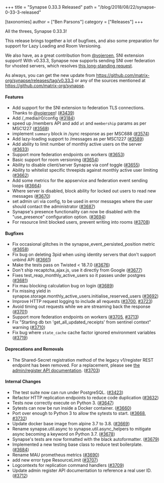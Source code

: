 +++
title = "Synapse 0.33.3 Released"
path = "/blog/2018/08/22/synapse-0-33-3-released"

[taxonomies]
author = ["Ben Parsons"]
category = ["Releases"]
+++

All the threes, Synapse 0.33.3!

This release brings together a lot of bugfixes, and also some preparation for support for Lazy Loading and Room Versioning.

We also have, as a great contribution from <a href="https://github.com/vojeroen">@vojeroen</a>, SNI extension support! With v0.33.3, Synapse now supports sending SNI over federation for vhosted servers, which resolves <a href="https://github.com/matrix-org/synapse/issues/1491">this long-standing request</a>.

As always, you can get the new update from <a href="https://github.com/matrix-org/synapse/releases/tag/v0.33.3">https://github.com/matrix-org/synapse/releases/tag/v0.33.3</a> or any of the sources mentioned at <a href="https://github.com/matrix-org/synapse">https://github.com/matrix-org/synapse</a>.

#### Features

<ul>
  <li>Add support for the SNI extension to federation TLS connections. Thanks to <a href="https://github.com/vojeroen">@vojeroen</a>! (<a href="https://github.com/matrix-org/synapse/issues/3439">#3439</a>)</li>
  <li>Add /_media/r0/config (<a href="https://github.com/matrix-org/synapse/issues/3184">#3184</a>)</li>
  <li>speed up /members API and add <code>at</code> and <code>membership</code> params as per MSC1227 (<a href="https://github.com/matrix-org/synapse/issues/3568">#3568</a>)</li>
  <li>implement <code>summary</code> block in /sync response as per MSC688 (<a href="https://github.com/matrix-org/synapse/issues/3574">#3574</a>)</li>
  <li>Add lazy-loading support to /messages as per MSC1227 (<a href="https://github.com/matrix-org/synapse/issues/3589">#3589</a>)</li>
  <li>Add ability to limit number of monthly active users on the server (<a href="https://github.com/matrix-org/synapse/issues/3633">#3633</a>)</li>
  <li>Support more federation endpoints on workers (<a href="https://github.com/matrix-org/synapse/issues/3653">#3653</a>)</li>
  <li>Basic support for room versioning (<a href="https://github.com/matrix-org/synapse/issues/3654">#3654</a>)</li>
  <li>Ability to disable client/server Synapse via conf toggle (<a href="https://github.com/matrix-org/synapse/issues/3655">#3655</a>)</li>
  <li>Ability to whitelist specific threepids against monthly active user limiting (<a href="https://github.com/matrix-org/synapse/issues/3662">#3662</a>)</li>
  <li>Add some metrics for the appservice and federation event sending loops (<a href="https://github.com/matrix-org/synapse/issues/3664">#3664</a>)</li>
  <li>Where server is disabled, block ability for locked out users to read new messages (<a href="https://github.com/matrix-org/synapse/issues/3670">#3670</a>)</li>
  <li>set admin uri via config, to be used in error messages where the user should contact the administrator (<a href="https://github.com/matrix-org/synapse/issues/3687">#3687</a>)</li>
  <li>Synapse's presence functionality can now be disabled with the "use_presence" configuration option. (<a href="https://github.com/matrix-org/synapse/issues/3694">#3694</a>)</li>
  <li>For resource limit blocked users, prevent writing into rooms (<a href="https://github.com/matrix-org/synapse/issues/3708">#3708</a>)</li>
</ul>

#### Bugfixes

<ul>
  <li>Fix occasional glitches in the synapse_event_persisted_position metric (<a href="https://github.com/matrix-org/synapse/issues/3658">#3658</a>)</li>
  <li>Fix bug on deleting 3pid when using identity servers that don't support unbind API (<a href="https://github.com/matrix-org/synapse/issues/3661">#3661</a>)</li>
  <li>Make the tests pass on Twisted &lt; 18.7.0 (<a href="https://github.com/matrix-org/synapse/issues/3676">#3676</a>)</li>
  <li>Don't ship recaptcha_ajax.js, use it directly from Google (<a href="https://github.com/matrix-org/synapse/issues/3677">#3677</a>)</li>
  <li>Fixes test_reap_monthly_active_users so it passes under postgres (<a href="https://github.com/matrix-org/synapse/issues/3681">#3681</a>)</li>
  <li>Fix mau blocking calculation bug on login (<a href="https://github.com/matrix-org/synapse/issues/3689">#3689</a>)</li>
  <li>Fix missing yield in synapse.storage.monthly_active_users.initialise_reserved_users (<a href="https://github.com/matrix-org/synapse/issues/3692">#3692</a>)</li>
  <li>Improve HTTP request logging to include all requests (<a href="https://github.com/matrix-org/synapse/issues/3700">#3700</a>, <a href="https://github.com/matrix-org/synapse/issues/3723">#3723</a>)</li>
  <li>Avoid timing out requests while we are streaming back the response (<a href="https://github.com/matrix-org/synapse/issues/3701">#3701</a>)</li>
  <li>Support more federation endpoints on workers (<a href="https://github.com/matrix-org/synapse/issues/3705">#3705</a>, <a href="https://github.com/matrix-org/synapse/issues/3713">#3713</a>)</li>
  <li>Fix "Starting db txn 'get_all_updated_receipts' from sentinel context" warning (<a href="https://github.com/matrix-org/synapse/issues/3710">#3710</a>)</li>
  <li>Fix bug where <code>state_cache</code> cache factor ignored environment variables (<a href="https://github.com/matrix-org/synapse/issues/3719">#3719</a>)</li>
</ul>

#### Deprecations and Removals

<ul>
  <li>The Shared-Secret registration method of the legacy v1/register REST endpoint has been removed. For a replacement, please see <a href="https://github.com/matrix-org/synapse/blob/master/docs/admin_api/register_api.rst">the admin/register API documentation</a>. (<a href="https://github.com/matrix-org/synapse/issues/3703">#3703</a>)</li>
</ul>

#### Internal Changes

<ul>
  <li>The test suite now can run under PostgreSQL. (<a href="https://github.com/matrix-org/synapse/issues/3423">#3423</a>)</li>
  <li>Refactor HTTP replication endpoints to reduce code duplication (<a href="https://github.com/matrix-org/synapse/issues/3632">#3632</a>)</li>
  <li>Tests now correctly execute on Python 3. (<a href="https://github.com/matrix-org/synapse/issues/3647">#3647</a>)</li>
  <li>Sytests can now be run inside a Docker container. (<a href="https://github.com/matrix-org/synapse/issues/3660">#3660</a>)</li>
  <li>Port over enough to Python 3 to allow the sytests to start. (<a href="https://github.com/matrix-org/synapse/issues/3668">#3668</a>, <a href="https://github.com/matrix-org/synapse/issues/3732">#3732</a>)</li>
  <li>Update docker base image from alpine 3.7 to 3.8. (<a href="https://github.com/matrix-org/synapse/issues/3669">#3669</a>)</li>
  <li>Rename synapse.util.async to synapse.util.async_helpers to mitigate async becoming a keyword on Python 3.7. (<a href="https://github.com/matrix-org/synapse/issues/3678">#3678</a>)</li>
  <li>Synapse's tests are now formatted with the black autoformatter. (<a href="https://github.com/matrix-org/synapse/issues/3679">#3679</a>)</li>
  <li>Implemented a new testing base class to reduce test boilerplate. (<a href="https://github.com/matrix-org/synapse/issues/3684">#3684</a>)</li>
  <li>Rename MAU prometheus metrics (<a href="https://github.com/matrix-org/synapse/issues/3690">#3690</a>)</li>
  <li>add new error type ResourceLimit (<a href="https://github.com/matrix-org/synapse/issues/3707">#3707</a>)</li>
  <li>Logcontexts for replication command handlers (<a href="https://github.com/matrix-org/synapse/issues/3709">#3709</a>)</li>
  <li>Update admin register API documentation to reference a real user ID. (<a href="https://github.com/matrix-org/synapse/issues/3712">#3712</a>)</li>
</ul>
